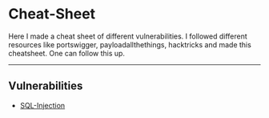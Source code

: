 # Cheat-Sheet

Here I made a cheat sheet of different vulnerabilities. I followed different resources like portswigger, payloadallthethings, hacktricks and made this cheatsheet. One can follow this up.

---

## Vulnerabilities
* [SQL-Injection](https://github.com/SpiderSec101/Web_Application_Security_Testing/tree/main/Cheat_Sheet/SQL%20Injection)



















